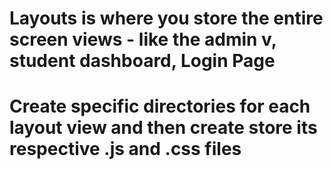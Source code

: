# Layouts is where you store the entire screen views - like the admin v, student dashboard, Login Page
# Create specific directories for each layout view and then create store its respective .js and .css files